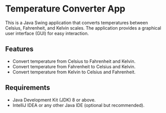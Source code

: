 # Temperature Converter App

This is a Java Swing application that converts temperatures between Celsius, Fahrenheit, and Kelvin scales. The application provides a graphical user interface (GUI) for easy interaction.

## Features

- Convert temperature from Celsius to Fahrenheit and Kelvin.
- Convert temperature from Fahrenheit to Celsius and Kelvin.
- Convert temperature from Kelvin to Celsius and Fahrenheit.

## Requirements

- Java Development Kit (JDK) 8 or above.
- IntelliJ IDEA or any other Java IDE (optional but recommended).


